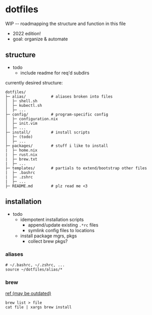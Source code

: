 # dotfiles

WIP -- roadmapping the structure and function in this file

- 2022 edition!
- goal: organize & automate

## structure

- todo
  - include readme for req'd subdirs

currently desired structure:
```
dotfiles/
├─ alias/           # aliases broken into files
│  ├─ shell.sh
│  ├─ kubectl.sh
│  ├─ ...
├─ config/          # program-specific config
│  ├─ configuration.nix
│  ├─ init.vim
│  ├─ ...
├─ install/         # install scripts
│  ├─ (todo)
│  ├─ ...
├─ packages/        # stuff i like to install
|  ├─ home.nix
|  ├─ rust.nix
|  ├─ brew.txt
|  ├─ ...
├─ templates/       # partials to extend/bootstrap other files
|  ├─ .bashrc
|  ├─ .zshrc
|  ├─ ...
├─ README.md        # plz read me <3
```

## installation

- todo
  - idempotent installation scripts
    - append/update existing `.*rc` files
    - symlink config files to locations
  - install package mgrs, pkgs
    - collect brew pkgs?

### aliases

```shell
# ~/.bashrc, ~/.zshrc, ...
source ~/dotfiles/alias/*
```

### brew

[ref (may be outdated)](https://github.com/homebrew/legacy-homebrew/issues/45003)

```shell
brew list > file
cat file | xargs brew install
```
